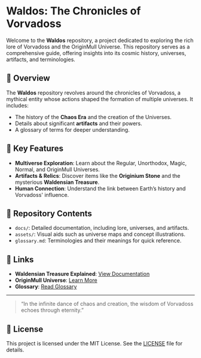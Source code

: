 # Waldos: The Chronicles of Vorvadoss

Welcome to the **Waldos** repository, a project dedicated to exploring the rich lore of Vorvadoss and the OriginMull Universe. This repository serves as a comprehensive guide, offering insights into its cosmic history, universes, artifacts, and terminologies.

## 📖 Overview

The **Waldos** repository revolves around the chronicles of Vorvadoss, a mythical entity whose actions shaped the formation of multiple universes. It includes:
- The history of the **Chaos Era** and the creation of the Universes.
- Details about significant **artifacts** and their powers.
- A glossary of terms for deeper understanding.

## 🌌 Key Features

- **Multiverse Exploration**: Learn about the Regular, Unorthodox, Magic, Normal, and OriginMull Universes.
- **Artifacts & Relics**: Discover items like the **Originium Stone** and the mysterious **Waldensian Treasure**.
- **Human Connection**: Understand the link between Earth’s history and Vorvadoss' influence.

## 📂 Repository Contents

- `docs/`: Detailed documentation, including lore, universes, and artifacts.
- `assets/`: Visual aids such as universe maps and concept illustrations.
- `glossary.md`: Terminologies and their meanings for quick reference.

## 🔗 Links

- **Waldensian Treasure Explained**: [View Documentation](docs/relics.md)
- **OriginMull Universe**: [Learn More](docs/universes.md)
- **Glossary**: [Read Glossary](docs/glossary.md)

---

> “In the infinite dance of chaos and creation, the wisdom of Vorvadoss echoes through eternity.”

## 📜 License

This project is licensed under the MIT License. See the [LICENSE](LICENSE) file for details.

